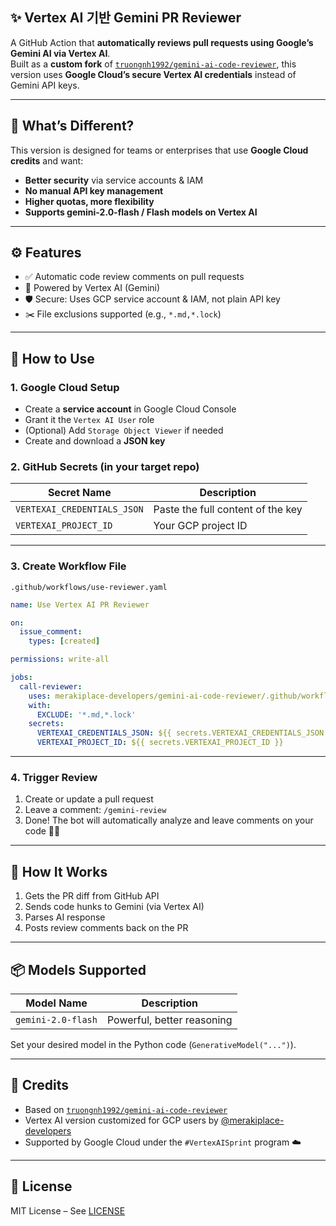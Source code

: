 ## ✨ Vertex AI 기반 Gemini PR Reviewer

A GitHub Action that **automatically reviews pull requests using Google’s Gemini AI via Vertex AI**.  
Built as a **custom fork** of [`truongnh1992/gemini-ai-code-reviewer`](https://github.com/truongnh1992/gemini-ai-code-reviewer), this version uses **Google Cloud’s secure Vertex AI credentials** instead of Gemini API keys.

---

## 🎯 What’s Different?

This version is designed for teams or enterprises that use **Google Cloud credits** and want:
- **Better security** via service accounts & IAM
- **No manual API key management**
- **Higher quotas, more flexibility**
- **Supports gemini-2.0-flash / Flash models on Vertex AI**

---

## ⚙️ Features

- ✅ Automatic code review comments on pull requests
- 🧠 Powered by Vertex AI (Gemini)
- 🛡️ Secure: Uses GCP service account & IAM, not plain API key
- ✂️ File exclusions supported (e.g., `*.md,*.lock`)

---

## 🚀 How to Use

### 1. Google Cloud Setup
- Create a **service account** in Google Cloud Console
- Grant it the `Vertex AI User` role
- (Optional) Add `Storage Object Viewer` if needed
- Create and download a **JSON key**

### 2. GitHub Secrets (in your target repo)
| Secret Name                  | Description                        |
|-----------------------------|------------------------------------|
| `VERTEXAI_CREDENTIALS_JSON` | Paste the full content of the key |
| `VERTEXAI_PROJECT_ID`       | Your GCP project ID               |

---

### 3. Create Workflow File

`.github/workflows/use-reviewer.yaml`

```yaml
name: Use Vertex AI PR Reviewer

on:
  issue_comment:
    types: [created]

permissions: write-all

jobs:
  call-reviewer:
    uses: merakiplace-developers/gemini-ai-code-reviewer/.github/workflows/code-reviewer-action.yaml@main
    with:
      EXCLUDE: '*.md,*.lock'
    secrets:
      VERTEXAI_CREDENTIALS_JSON: ${{ secrets.VERTEXAI_CREDENTIALS_JSON }}
      VERTEXAI_PROJECT_ID: ${{ secrets.VERTEXAI_PROJECT_ID }}
```

---

### 4. Trigger Review

1. Create or update a pull request
2. Leave a comment: `/gemini-review`
3. Done! The bot will automatically analyze and leave comments on your code 👀✨

---

## 🤖 How It Works

1. Gets the PR diff from GitHub API
2. Sends code hunks to Gemini (via Vertex AI)
3. Parses AI response
4. Posts review comments back on the PR

---

## 📦 Models Supported

| Model Name                  | Description                                  |
|----------------------------|----------------------------------------------|
| `gemini-2.0-flash`         | Powerful, better reasoning                   |

Set your desired model in the Python code (`GenerativeModel("...")`).

---

## 🙏 Credits

- Based on [`truongnh1992/gemini-ai-code-reviewer`](https://github.com/truongnh1992/gemini-ai-code-reviewer)
- Vertex AI version customized for GCP users by [@merakiplace-developers](https://github.com/merakiplace-developers)
- Supported by Google Cloud under the `#VertexAISprint` program ☁️

---

## 📄 License

MIT License – See [LICENSE](./LICENSE)
